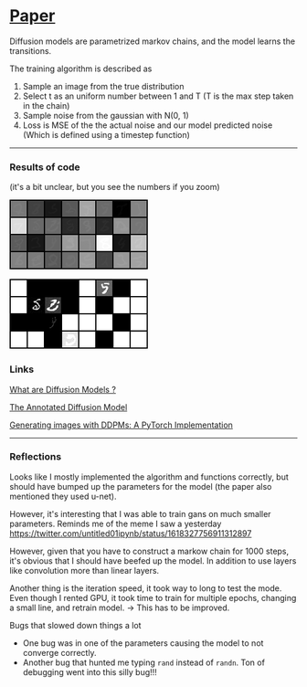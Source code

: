 
# [Paper](https://arxiv.org/pdf/2006.11239.pdf)
Diffusion models are parametrized markov chains, and the model learns the transitions.

The training algorithm is described as
1. Sample an image from the true distribution
2. Select t as an uniform number between 1 and T (T is the max step taken in the chain)
3. Sample noise from the gaussian with N(0, 1)
4. Loss is MSE of the the actual noise and our model predicted noise (Which is defined using a timestep function)

---

### Results of code
(it's a bit unclear, but you see the numbers if you zoom)



![Normalized](./exampels/unet/example_generated_normalized_epoch_19.png)

![Raw](./exampels/unet/example_generated_raw_epoch_19.png)
### Links

[What are Diffusion Models ?](https://lilianweng.github.io/posts/2021-07-11-diffusion-models/)

[The Annotated Diffusion Model](https://huggingface.co/blog/annotated-diffusion)

[Generating images with DDPMs: A PyTorch Implementation]( https://medium.com/mlearning-ai/enerating-images-with-ddpms-a-pytorch-implementation-cef5a2ba8cb1  )

---

### Reflections
Looks like I mostly implemented the algorithm and functions correctly, but should have bumped up the parameters for the model (the paper also mentioned they used u-net).

However, it's interesting that I was able to train gans on much smaller parameters. Reminds me of the meme I saw a yesterday https://twitter.com/untitled01ipynb/status/1618327756911312897

However, given that you have to construct a markow chain for 1000 steps, it's obvious that I should have beefed up the model. In addition to use layers like convolution more than linear layers. 

Another thing is the iteration speed, it took way to long to test the mode. Even though I rented GPU, it took time to train for multiple epochs, changing a small line, and retrain model.
-> This has to be improved.

Bugs that slowed down things a lot
- One bug was in one of the parameters causing the model to not converge correctly.
- Another bug that hunted me typing `rand` instead of `randn`. Ton of debugging went into this silly bug!!!
